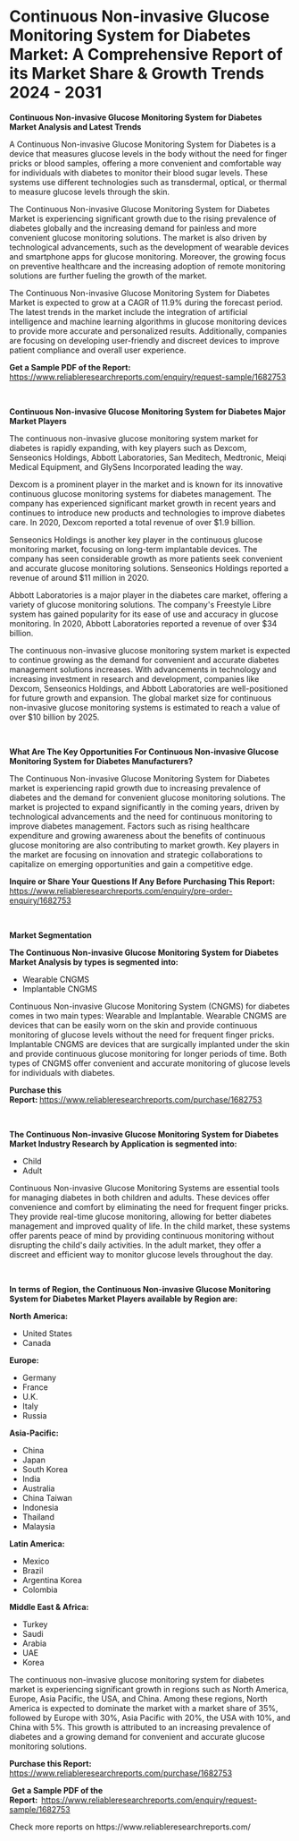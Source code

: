 <p><h1>Continuous Non-invasive Glucose Monitoring System for Diabetes Market: A Comprehensive Report of its Market Share & Growth Trends 2024 - 2031</h1></p><p><strong>Continuous Non-invasive Glucose Monitoring System for Diabetes Market Analysis and Latest Trends</strong></p>
<p><p>A Continuous Non-invasive Glucose Monitoring System for Diabetes is a device that measures glucose levels in the body without the need for finger pricks or blood samples, offering a more convenient and comfortable way for individuals with diabetes to monitor their blood sugar levels. These systems use different technologies such as transdermal, optical, or thermal to measure glucose levels through the skin.</p><p>The Continuous Non-invasive Glucose Monitoring System for Diabetes Market is experiencing significant growth due to the rising prevalence of diabetes globally and the increasing demand for painless and more convenient glucose monitoring solutions. The market is also driven by technological advancements, such as the development of wearable devices and smartphone apps for glucose monitoring. Moreover, the growing focus on preventive healthcare and the increasing adoption of remote monitoring solutions are further fueling the growth of the market.</p><p>The Continuous Non-invasive Glucose Monitoring System for Diabetes Market is expected to grow at a CAGR of 11.9% during the forecast period. The latest trends in the market include the integration of artificial intelligence and machine learning algorithms in glucose monitoring devices to provide more accurate and personalized results. Additionally, companies are focusing on developing user-friendly and discreet devices to improve patient compliance and overall user experience.</p></p>
<p><strong>Get a Sample PDF of the Report:&nbsp;</strong> <a href="https://www.reliableresearchreports.com/enquiry/request-sample/1682753">https://www.reliableresearchreports.com/enquiry/request-sample/1682753</a></p>
<p>&nbsp;</p>
<p><strong>Continuous Non-invasive Glucose Monitoring System for Diabetes Major Market Players</strong></p>
<p><p>The continuous non-invasive glucose monitoring system market for diabetes is rapidly expanding, with key players such as Dexcom, Senseonics Holdings, Abbott Laboratories, San Meditech, Medtronic, Meiqi Medical Equipment, and GlySens Incorporated leading the way. </p><p>Dexcom is a prominent player in the market and is known for its innovative continuous glucose monitoring systems for diabetes management. The company has experienced significant market growth in recent years and continues to introduce new products and technologies to improve diabetes care. In 2020, Dexcom reported a total revenue of over $1.9 billion.</p><p>Senseonics Holdings is another key player in the continuous glucose monitoring market, focusing on long-term implantable devices. The company has seen considerable growth as more patients seek convenient and accurate glucose monitoring solutions. Senseonics Holdings reported a revenue of around $11 million in 2020.</p><p>Abbott Laboratories is a major player in the diabetes care market, offering a variety of glucose monitoring solutions. The company's Freestyle Libre system has gained popularity for its ease of use and accuracy in glucose monitoring. In 2020, Abbott Laboratories reported a revenue of over $34 billion.</p><p>The continuous non-invasive glucose monitoring system market is expected to continue growing as the demand for convenient and accurate diabetes management solutions increases. With advancements in technology and increasing investment in research and development, companies like Dexcom, Senseonics Holdings, and Abbott Laboratories are well-positioned for future growth and expansion. The global market size for continuous non-invasive glucose monitoring systems is estimated to reach a value of over $10 billion by 2025.</p></p>
<p>&nbsp;</p>
<p><strong>What Are The Key Opportunities For Continuous Non-invasive Glucose Monitoring System for Diabetes Manufacturers?</strong></p>
<p><p>The Continuous Non-invasive Glucose Monitoring System for Diabetes market is experiencing rapid growth due to increasing prevalence of diabetes and the demand for convenient glucose monitoring solutions. The market is projected to expand significantly in the coming years, driven by technological advancements and the need for continuous monitoring to improve diabetes management. Factors such as rising healthcare expenditure and growing awareness about the benefits of continuous glucose monitoring are also contributing to market growth. Key players in the market are focusing on innovation and strategic collaborations to capitalize on emerging opportunities and gain a competitive edge.</p></p>
<p><strong>Inquire or Share Your Questions If Any Before Purchasing This Report:</strong> <a href="https://www.reliableresearchreports.com/enquiry/pre-order-enquiry/1682753">https://www.reliableresearchreports.com/enquiry/pre-order-enquiry/1682753</a></p>
<p>&nbsp;</p>
<p><strong>Market Segmentation</strong></p>
<p><strong>The Continuous Non-invasive Glucose Monitoring System for Diabetes Market Analysis by types is segmented into:</strong></p>
<p><ul><li>Wearable CNGMS</li><li>Implantable CNGMS</li></ul></p>
<p><p>Continuous Non-invasive Glucose Monitoring System (CNGMS) for diabetes comes in two main types: Wearable and Implantable. Wearable CNGMS are devices that can be easily worn on the skin and provide continuous monitoring of glucose levels without the need for frequent finger pricks. Implantable CNGMS are devices that are surgically implanted under the skin and provide continuous glucose monitoring for longer periods of time. Both types of CNGMS offer convenient and accurate monitoring of glucose levels for individuals with diabetes.</p></p>
<p><strong>Purchase this Report:&nbsp;</strong><a href="https://www.reliableresearchreports.com/purchase/1682753">https://www.reliableresearchreports.com/purchase/1682753</a></p>
<p>&nbsp;</p>
<p><strong>The Continuous Non-invasive Glucose Monitoring System for Diabetes Market Industry Research by Application is segmented into:</strong></p>
<p><ul><li>Child</li><li>Adult</li></ul></p>
<p><p>Continuous Non-invasive Glucose Monitoring Systems are essential tools for managing diabetes in both children and adults. These devices offer convenience and comfort by eliminating the need for frequent finger pricks. They provide real-time glucose monitoring, allowing for better diabetes management and improved quality of life. In the child market, these systems offer parents peace of mind by providing continuous monitoring without disrupting the child's daily activities. In the adult market, they offer a discreet and efficient way to monitor glucose levels throughout the day.</p></p>
<p>&nbsp;</p>
<p><strong>In terms of Region, the Continuous Non-invasive Glucose Monitoring System for Diabetes Market Players available by Region are:</strong></p>
<p>
    <p> <strong> North America: </strong>
        <ul>
            <li>United States</li>
            <li>Canada</li>
        </ul>
        </p> 
    <p> <strong> Europe: </strong>
        <ul>
            <li>Germany</li>
            <li>France</li>
            <li>U.K.</li>
            <li>Italy</li>
            <li>Russia</li>
        </ul>
        </p> 
    <p> <strong> Asia-Pacific: </strong>
        <ul>
            <li>China</li>
            <li>Japan</li>
            <li>South Korea</li>
            <li>India</li>
            <li>Australia</li>
            <li>China Taiwan</li>
            <li>Indonesia</li>
            <li>Thailand</li>
            <li>Malaysia</li>
        </ul>
        </p> 
    <p> <strong> Latin America: </strong>
        <ul>
            <li>Mexico</li>
            <li>Brazil</li>
            <li>Argentina Korea</li>
            <li>Colombia</li>
        </ul>
        </p> 
    <p> <strong> Middle East & Africa: </strong>
        <ul>
            <li>Turkey</li>
            <li>Saudi</li>
            <li>Arabia</li>
            <li>UAE</li>
            <li>Korea</li>
        </ul>
    </p>
    </p>
<p><p>The continuous non-invasive glucose monitoring system for diabetes market is experiencing significant growth in regions such as North America, Europe, Asia Pacific, the USA, and China. Among these regions, North America is expected to dominate the market with a market share of 35%, followed by Europe with 30%, Asia Pacific with 20%, the USA with 10%, and China with 5%. This growth is attributed to an increasing prevalence of diabetes and a growing demand for convenient and accurate glucose monitoring solutions.</p></p>
<p><strong>Purchase this Report: </strong><a href="https://www.reliableresearchreports.com/purchase/1682753">https://www.reliableresearchreports.com/purchase/1682753</a></p>
<p>&nbsp;<strong>Get a Sample PDF of the Report:&nbsp;&nbsp;</strong><a href="https://www.reliableresearchreports.com/enquiry/request-sample/1682753">https://www.reliableresearchreports.com/enquiry/request-sample/1682753</a></p>
<p><strong></strong></p>
<p>Check more reports on https://www.reliableresearchreports.com/</p>